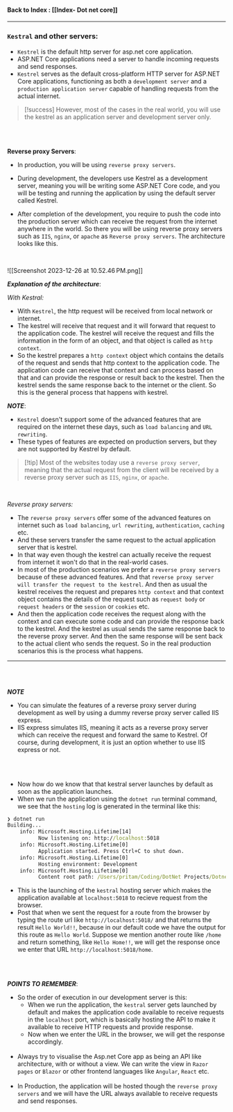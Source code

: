 
#### Back to Index : [[Index- Dot net core]]

---


### **`Kestral` and other servers**:


- `Kestrel` is the default http server for asp.net core application.
- ASP.NET Core applications need a server to handle incoming requests and send responses. 
- `Kestrel` serves as the default cross-platform HTTP server for ASP.NET Core applications, functioning as both a `development server` and a `production application server` capable of handling requests from the actual internet. 


>[!success] However, most of the cases in the real world, you will use the kestrel as an application server and development server only.

<br><br>


**Reverse proxy Servers**:

- In production, you will be using `reverse proxy servers`.
- During development, the developers use Kestrel as a development server, meaning you will be writing some ASP.NET Core code, and you will be testing and running the application by using the default server called Kestrel.

- After completion of the development, you require to push the code into the production server which can receive the request from the internet anywhere in the world. So there you will be using reverse proxy servers such as `IIS`, `nginx`, or `apache` as `Reverse proxy servers`. The architecture looks like this.

<br>

![[Screenshot 2023-12-26 at 10.52.46 PM.png]]



***Explanation of the architecture***:

_With Kestral:_

- With `Kestrel`, the http request will be received from local network or internet. 
- The kestrel will receive that request and it will forward that request to the application code. The kestrel will receive the request and fills the information in the form of an object, and that object is called as `http context`.
- So the kestrel prepares a `http context` object which contains the details of the request and sends that http context to the application code. 
  The application code can receive that context and can process based on that and can provide the response or result back to the kestrel. Then the kestrel sends the same response back to the internet or the client. 
  So this is the general process that happens with kestrel.

***NOTE***:<br>
- `Kestrel` doesn't support some of the advanced features that are required on the internet these days, such as `load balancing` and `URL rewriting`. 
- These types of features are expected on production servers, but they are not supported by Kestrel by default.

>[!tip] Most of the websites today use a `reverse proxy server`, meaning that the actual request from the client will be received by a reverse proxy server such as `IIS`, `nginx`, or `apache`.


<br>

_Reverse proxy servers:_

- The `reverse proxy servers` offer some of the advanced features on internet such as `load balancing`, `url rewriting`, `authentication`, `caching` etc. 
- And these servers transfer the same request to the actual application server that is kestrel. 
- In that way even though the kestrel can actually receive the request from internet it won't do that in the real-world cases. 
- In most of the production scenarios we prefer a `reverse proxy servers` because of these advanced features. And that `reverse proxy server will transfer the request to the kestrel`. And then as usual the kestrel receives the request and prepares `http context` and that context object contains the details of the request such as `request body` or `request headers` or the `session` or `cookies` etc. 
- And then the application code receives the request along with the context and can execute some code and can provide the response back to the kestrel. And the kestrel as usual sends the same response back to the reverse proxy server. And then the same response will be sent back to the actual client who sends the request. So in the real production scenarios this is the process what happens.

---
<br><br>


***NOTE*** <br>
- You can simulate the features of a reverse proxy server during development as well by using a dummy reverse proxy server called IIS express. 
- IIS express simulates IIS, meaning it acts as a reverse proxy server which can receive the request and forward the same to Kestrel. Of course, during development, it is just an option whether to use IIS express or not.

<br><br>

- Now how do we know that that kestral server launches by default as soon as the application launches.
- When we run the application using the `dotnet run` terminal command, we see that the `hosting` log is generated in the terminal like this:
```cmd
❯ dotnet run
Building...
	info: Microsoft.Hosting.Lifetime[14]
	      Now listening on: http://localhost:5018
	info: Microsoft.Hosting.Lifetime[0]
	      Application started. Press Ctrl+C to shut down.
	info: Microsoft.Hosting.Lifetime[0]
	      Hosting environment: Development
	info: Microsoft.Hosting.Lifetime[0]
	      Content root path: /Users/pritam/Coding/DotNet Projects/Dotnet core empty web/MyDotnetCore1
```

- This is the launching of the `kestral` hosting server which makes the application available at `localhost:5018` to recieve request from the browser.
- Post that when we sent the request for a route from the browser by typing the route url like `http://localhost:5018/` and that returns the result `Hello World!!`, because in our default code we have the output for this route as `Hello World`. 
  Suppose we mention another route like `/home` and return something, like `Hello Home!!`, we will get the response once we enter that URL `http://localhost:5018/home`.

<br><br>

***POINTS TO REMEMBER***:<br>
- So the order of execution in our development server is this:
	- When we run the application, the `kestral` server gets launched by default and makes the application code available to receive requests in the `localhost` port, which is basically hosting the API to make it available to receive HTTP requests and provide response.
	- Now when we enter the URL in the browser, we will get the response accordingly.
	  <br><br>
- Always try to visualise the Asp.net Core app as being an API like architecture, with or without a view. We can write the view in `Razor pages` or `Blazor` or other frontend languages like `Angular`, `React` etc. 
<br><br>
- In Production, the application will be hosted though the `reverse proxy servers` and we will have the URL always available to receive requests and send responses.